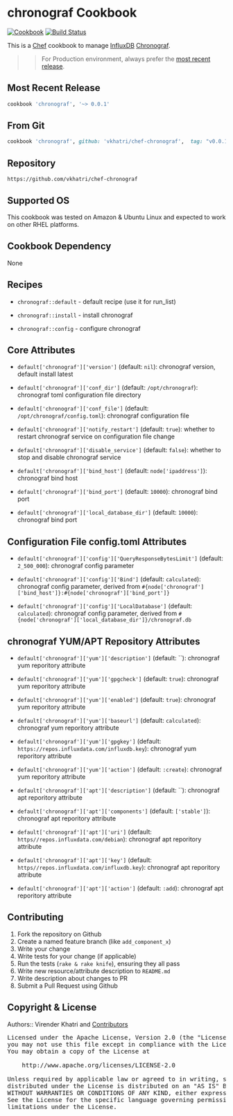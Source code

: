 chronograf Cookbook
================

[![Cookbook](http://img.shields.io/badge/cookbook-v0.0.1-green.svg)](https://github.com/vkhatri/chef-chronograf) [![Build Status](https://travis-ci.org/vkhatri/chef-chronograf.svg?branch=master)](https://travis-ci.org/vkhatri/chef-chronograf)

This is a [Chef] cookbook to manage [InfluxDB] [Chronograf].


>> For Production environment, always prefer the [most recent release](https://supermarket.chef.io/cookbooks/chronograf).


## Most Recent Release

```ruby
cookbook 'chronograf', '~> 0.0.1'
```

## From Git

```ruby
cookbook 'chronograf', github: 'vkhatri/chef-chronograf',  tag: "v0.0.1"
```

## Repository

```
https://github.com/vkhatri/chef-chronograf
```

## Supported OS

This cookbook was tested on Amazon & Ubuntu Linux and expected to work on other RHEL platforms.



## Cookbook Dependency

None


## Recipes

- `chronograf::default` - default recipe (use it for run_list)

- `chronograf::install` - install chronograf 

- `chronograf::config` - configure chronograf


## Core Attributes


* `default['chronograf']['version']` (default: `nil`): chronograf version, default install latest

* `default['chronograf']['conf_dir']` (default: `/opt/chronograf`): chronograf toml configuration file directory

* `default['chronograf']['conf_file']` (default: `/opt/chronograf/config.toml`): chronograf configuration file

* `default['chronograf']['notify_restart']` (default: `true`): whether to restart chronograf service on configuration file change

* `default['chronograf']['disable_service']` (default: `false`): whether to stop and disable chronograf service

* `default['chronograf']['bind_host']` (default: `node['ipaddress']`): chronograf bind host

* `default['chronograf']['bind_port']` (default: `10000`): chronograf bind port

* `default['chronograf']['local_database_dir']` (default: `10000`): chronograf bind port



## Configuration File config.toml Attributes

* `default['chronograf']['config']['QueryResponseBytesLimit']` (default: `2_500_000`): chronograf config parameter

* `default['chronograf']['config']['Bind']` (default: `calculated`): chronograf config parameter, derived from `#{node['chronograf']['bind_host']}:#{node['chronograf']['bind_port']}`

* `default['chronograf']['config']['LocalDatabase']` (default: `calculated`): chronograf config parameter, derived from `#{node['chronograf']['local_database_dir']}/chronograf.db`


## chronograf YUM/APT Repository Attributes

* `default['chronograf']['yum']['description']` (default: ``): chronograf yum reporitory attribute

* `default['chronograf']['yum']['gpgcheck']` (default: `true`): chronograf yum reporitory attribute

* `default['chronograf']['yum']['enabled']` (default: `true`): chronograf yum reporitory attribute

* `default['chronograf']['yum']['baseurl']` (default: `calculated`): chronograf yum reporitory attribute

* `default['chronograf']['yum']['gpgkey']` (default: `https://repos.influxdata.com/influxdb.key`): chronograf yum reporitory attribute

* `default['chronograf']['yum']['action']` (default: `:create`): chronograf yum reporitory attribute


* `default['chronograf']['apt']['description']` (default: ``): chronograf apt reporitory attribute

* `default['chronograf']['apt']['components']` (default: `['stable']`): chronograf apt reporitory attribute

* `default['chronograf']['apt']['uri']` (default: `https//repos.influxdata.com/debian`): chronograf apt reporitory attribute

* `default['chronograf']['apt']['key']` (default: `https//repos.influxdata.com/influxdb.key`): chronograf apt reporitory attribute

* `default['chronograf']['apt']['action']` (default: `:add`): chronograf apt reporitory attribute


## Contributing

1. Fork the repository on Github
2. Create a named feature branch (like `add_component_x`)
3. Write your change
4. Write tests for your change (if applicable)
5. Run the tests (`rake & rake knife`), ensuring they all pass
6. Write new resource/attribute description to `README.md`
7. Write description about changes to PR
8. Submit a Pull Request using Github


## Copyright & License

Authors:: Virender Khatri and [Contributors]

<pre>
Licensed under the Apache License, Version 2.0 (the "License");
you may not use this file except in compliance with the License.
You may obtain a copy of the License at

    http://www.apache.org/licenses/LICENSE-2.0

Unless required by applicable law or agreed to in writing, software
distributed under the License is distributed on an "AS IS" BASIS,
WITHOUT WARRANTIES OR CONDITIONS OF ANY KIND, either express or implied.
See the License for the specific language governing permissions and
limitations under the License.
</pre>


[Chef]: https://www.chef.io/
[Chronograf]: https://docs.influxdata.com/chronograf
[InfluxDB]: https://influxdata.com/
[Contributors]: https://github.com/vkhatri/chef-chronograf/graphs/contributors
